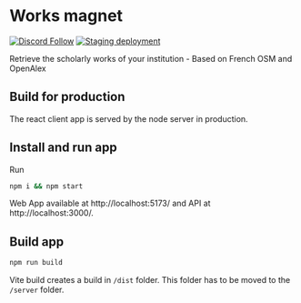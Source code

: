 # Works magnet

[![Discord Follow](https://dcbadge.vercel.app/api/server/RaXZtDua?style=flat)](https://discord.gg/RaXZtDua)
[![Staging deployment](https://github.com/dataesr/works-magnet/actions/workflows/staging.yml/badge.svg)](https://github.com/dataesr/works-magnet/actions/workflows/staging.yml)


Retrieve the scholarly works of your institution - Based on French OSM and OpenAlex

## Build for production

The react client app is served by the node server in production.

## Install and run app

Run

```sh
npm i && npm start
```

Web App available at http://localhost:5173/ and API at http://localhost:3000/.

## Build app

```sh
npm run build
```

Vite build creates a build in `/dist` folder. This folder has to be moved to the `/server` folder.